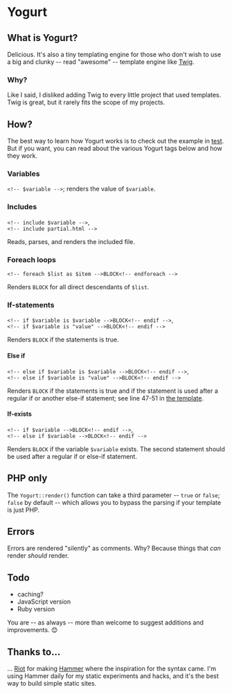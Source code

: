# Yogurt

## What is Yogurt?

Delicious. It's also a tiny templating engine for those who don't wish to use a big and clunky -- read "awesome" -- template engine like [Twig](//github.com/fabpot/Twig).

### Why?

Like I said, I disliked adding Twig to every little project that used templates. Twig is great, but it rarely fits the scope of my projects.

## How?

The best way to learn how Yogurt works is to check out the example in [test](test). But if you want, you can read about the various Yogurt tags below and how they work.

### Variables

`<!-- $variable -->`; renders the value of `$variable`.

### Includes

`<!-- include $variable -->`,  
`<!-- include partial.html -->`

Reads, parses, and renders the included file.

### Foreach loops

`<!-- foreach $list as $item -->BLOCK<!-- endforeach -->`

Renders `BLOCK` for all direct descendants of `$list`.

### If-statements

`<!-- if $variable is $variable -->BLOCK<!-- endif -->`,  
`<!-- if $variable is "value" -->BLOCK<!-- endif -->`

Renders `BLOCK` if the statements is true.

#### Else if

`<!-- else if $variable is $variable -->BLOCK<!-- endif -->`,  
`<!-- else if $variable is "value" -->BLOCK<!-- endif -->`

Renders `BLOCK` if the statements is true and if the statement is used after a regular if or another else-if statement; see line 47-51 in [the template](test/template.html).

#### If-exists

`<!-- if $variable -->BLOCK<!-- endif -->`,  
`<!-- else if $variable -->BLOCK<!-- endif -->`

Renders `BLOCK` if the variable `$variable` exists. The second statement should be used after a regular if or else-if statement.

## PHP only

The `Yogurt::render()` function can take a third parameter -- `true` or `false`; `false` by default -- which allows you to bypass the parsing if your template is just PHP.

## Errors

Errors are rendered "silently" as comments. Why? Because things that _can_ render _should_ render.

## Todo

+ caching?
+ JavaScript version
+ Ruby version

You are -- as always -- more than welcome to suggest additions and improvements. :blush:

## Thanks to...

... [Riot](http://riothq.com/) for making [Hammer](http://hammerformac.com/) where the inspiration for the syntax came. I'm using Hammer daily for my static experiments and hacks, and it's the best way to build simple static sites.